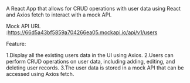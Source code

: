 A React App that allows for CRUD operations with user data using React and Axios fetch to interact with a mock API.

Mock API URL :https://66d5a43bf5859a704266ea05.mockapi.io/api/v1/users

Feature:

1.Display all the existing users data in the UI using Axios.
2.Users can perform CRUD operations on user data, including adding, editing, and deleting user records.
3.The user data is stored in a mock API that can be accessed using Axios fetch.

